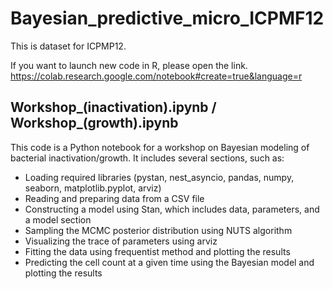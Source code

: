 # Bayesian_predictive_micro_ICPMF12

This is dataset for ICPMP12.

If you want to launch new code in R, please open the link.<br>
https://colab.research.google.com/notebook#create=true&language=r


## Workshop_(inactivation).ipynb / Workshop_(growth).ipynb

This code is a Python notebook for a workshop on Bayesian modeling of bacterial inactivation/growth. It includes several sections, such as:<br>

<ul>
<li>Loading required libraries (pystan, nest_asyncio, pandas, numpy, seaborn, matplotlib.pyplot, arviz)
<li>Reading and preparing data from a CSV file
<li>Constructing a model using Stan, which includes data, parameters, and a model section
<li>Sampling the MCMC posterior distribution using NUTS algorithm
<li>Visualizing the trace of parameters using arviz
<li>Fitting the data using frequentist method and plotting the results
<li>Predicting the cell count at a given time using the Bayesian model and plotting the results
</ul>
